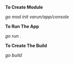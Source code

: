 **To Create Module**

_go mod init varun/app/console_

**To Run The App**

_go run ._


**To Create The Build**

_go build_
